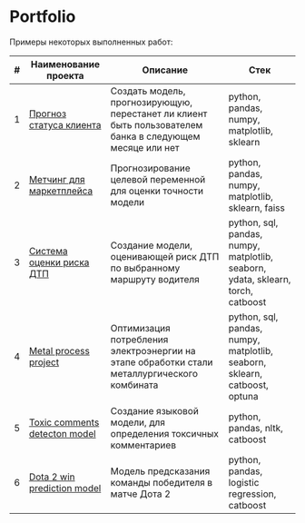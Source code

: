# Portfolio
Примеры некоторых выполненных работ:

| # | Наименование проекта | Описание | Стек |
|---|----------------------|----------|------|
| 1 | [Прогноз статуса клиента](https://github.com/MaksimShcherbakov/learn_with_teacher)  | Создать модель, прогнозирующую, перестанет ли клиент быть пользователем банка в следующем месяце или нет | python, pandas, numpy, matplotlib, sklearn |
| 2 | [Метчинг для маркетплейса](https://github.com/MaksimShcherbakov/Masterskaya_2) | Прогнозирование целевой переменной для оценки точности модели | python, pandas, numpy, matplotlib, sklearn, faiss |
| 3 | [Система оценки риска ДТП](https://github.com/MaksimShcherbakov/Assembly_Project_3) | Создание модели, оценивающей риск ДТП по выбранному маршруту водителя | python, sql, pandas, numpy, matplotlib, seaborn, ydata, sklearn, torch, catboost |
| 4 | [Metal process project](https://github.com/MaksimShcherbakov/MPP) | Оптимизация потребления электроэнергии на этапе обработки стали металлургического комбината | python, sql, pandas, numpy, matplotlib, seaborn, sklearn, catboost, optuna |
| 5 | [Toxic comments detecton model](https://github.com/MaksimShcherbakov/toxic_comments_detector_model) | Создание языковой модели, для определения токсичных комментариев | python, pandas, nltk, catboost |
| 6 | [Dota 2 win prediction model]([https://github.com/MaksimShcherbakov/toxic_comments_detector_model](https://github.com/MaksimShcherbakov/dota2_prediction_model)) | Модель предсказания команды победителя в матче Дота 2 | python, pandas, logistic regression, catboost |
